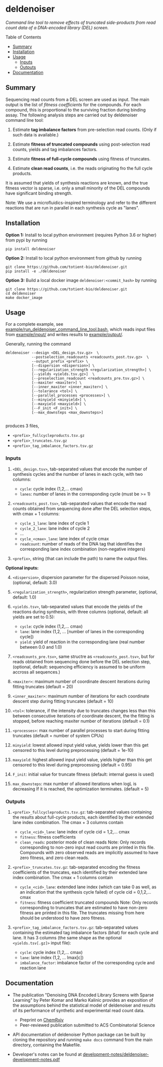# deldenoiser

*Command line tool to remove effects of truncated side-products from read count data of a DNA-encoded library (DEL) screen.*

Table of Contents

* [Summary](#summary)
* [Installation](#installation)
* [Usage](#usage)
  * [Inputs](#inputs)
  * [Outputs](#outputs)
* [Documentation](#documentation)

<a name="summary"></a>
## Summary 

Sequencing read counts from a DEL screen are used as input.
The main output is the list of *fitness coefficients* for the compounds. For each compound, this is proportional to the surviving fraction during binding assay. The following analysis steps are carried out by deldenoiser command line tool:

1. Estimate **tag imbalance factors** from pre-selection read counts. (Only if such data is available.)

2. Estimate **fitness of truncated compounds** using post-selection read counts, yields and tag imbalances factors.

3. Estimate **fitness of full-cycle compounds** using fitness of truncates.

4. Estimate **clean read counts**, i.e. the reads originating fro the full cycle products.

It is assumed that yields of synthesis reactions are known, and the true fitness vector is sparse, i.e. only a small minority of the DEL compounds have significant binding strength.

Note: We use a microfluidics-inspired terminology and refer to the different reactions that are run in parallel in each synthesis cycle as "lanes".

<a name="installation"></a>
## Installation

**Option 1:** Install to local python environment (requires Python 3.6 or higher) from pypi by running

```
pip install deldenoiser
```

**Option 2:** Install to local python environment from github by running 

```
git clone https://github.com/totient-bio/deldenoiser.git
pip install -e ./deldenoiser
```

**Option 3:** Build a local docker image `deldenoiser:<commit_hash>` by running 

```
git clone https://github.com/totient-bio/deldenoiser.git
cd deldenoiser
make docker_image
```

<a name="usage"></a>
## Usage

For a complete example, see [example/run_deldenoiser\_command\_line\_tool.bash](example/run_command_line_tool.bash), which reads input files from [example/input/](example/input/) and writes results to [example/output/](example/output/).

Generally, running the command

```
deldenoiser --design <DEL_design.tsv.gz>  \
            --postselection_readcounts <readcounts_post.tsv.gz>  \
            --output_prefix <prefix> \
            [--dispersion <dispersion>] \
            [--regularization_strength <regularization_strength>] \
            [--yields <yields.tsv.gz>]  \
            [--preselection_readcount <readcounts_pre.tsv.gz>] \
            [--maxiter <maxiter>] \
            [--inner_maxiter <inner_maxiter>] \   
            [--tolerance <tol>] \
            [--parallel_processes <processes>] \
            [--minyield <minyield>] \
            [--maxyield <maxyield>] \
            [--F_init <F_init>] \
            [--max_downsteps <max_downsteps>]
            
```
produces 3 files,

* `<prefix>_fullcycleproducts.tsv.gz`
* `<prefix>_truncates.tsv.gz`
* `<prefix>_tag_imbalance_factors.tsv.gz`


<a name="inputs"></a>
### Inputs

1. `<DEL_design.tsv>`, tab-separated values that encode the number of synthesis cycles and the number of lanes in each cycle, with two columns:
    * `cycle`: cycle index (1,2,... cmax)    
    * `lanes`: number of lanes in the corresponding cycle (must be >= 1)

2. `<readcounts_post.tsv>`, tab-separated values that encode the read counts obtained from sequencing done after the DEL selection steps, with cmax + 1 columns:
    * `cycle_1_lane`: lane index of cycle 1
    * `cycle_2_lane`: lane index of cycle 2
    * ...
    * `cycle_<cmax>_lane`: lane index of cycle cmax
    * `readcount`: number of reads of the DNA tag that identifies the corresponding lane index combination (non-negative integers)

3. `<prefix>`, string (that can include the path) to name the output files.
 
**Optional inputs:**

4. `<dispersion>`, dispersion parameter for the dispersed Poisson noise, (optional, default: 3.0)

5. `<regularization_strength>`, regularization strength parameter, (optional, default: 1.0)
 
4. `<yields.tsv>`, tab-separated values that encode the yields of the reactions during synthesis, with three columns (optional, default: all yields are set to 0.5):
    * `cycle`: cycle index (1,2,... cmax)
    * `lane`: lane index (1,2, ... [number of lanes in the corresponding cycle])
    * `yield`: yield of reaction in the corresponding lane (real number between 0.0 and 1.0)

6. `<readcounts_pre.tsv>`, same structre as `<readcounts_post.tsv>`, but for reads obtained from sequencing done before the DEL selection step, (optional, default: sequencing efficiency is assumed to be uniform accross all sequences.)

7. `<maxiter>`: maximum number of coordinate descent iterations during fitting truncates (default = 20)

8. `<inner_maxiter>`: maximum number of iterations for each coordinate descent step during fitting truncates (default = 10)

9. `<tol>`: tolerance, if the intensity due to truncates changes less than this between consecutive iterations of coordinate descent, the the fitting is stopped, before reaching maxiter number of iterations (default = 0.1)

10. `<processes>`: max number of parallel processes to start during fitting truncates (default = number of system CPUs)

11. `minyield`: lowest allowed input yield value, yields lower than this
        get censored to this level during preprocessing (default = 1e-10)

12. `maxyield`: highest allowed input yield value, yields higher than this
        get censored to this level during preprocessing (default = 0.95)

13. `F_init`: initial value for truncate fitness
        (default: internal guess is used)

14. `max_downsteps`: max number of allowed iterations when logL is decreasing
        If it is reached, the optimization terminates. (default = 5)


<a name="outputs"></a>
### Outputs

1. `<prefix>_fullcycleproducts.tsv.gz`: tab-separated values containing the results about full-cycle products, each identified by their extended lane index combination. The cmax + 3 columns contain
    * `cycle_<cid>_lane`: lane index of cycle cid = 1,2,... cmax
    * `fitness`: fitness coefficients
    * `clean_reads`: posterior mode of clean reads
Note: Only records corresponding to non-zero input read counts are printed in this file. Compounds with zero observed reads are implicitly assumed to have zero fitness, and zero clean reads.

2. `<prefix>_truncates.tsv.gz`: tab-separated encoding the fitness coefficients of the truncates, each identified by their extended lane index combination. The cmax + 1 columns contain
    * `cycle_<cid>_lane`: extended lane index (which can take 0 as well, as an indication that the synthesis cycle failed) of cycle cid = 0,1,2,... cmax
    * `fitness`: fitness coefficient truncated compounds
Note: Only records corresponding to truncates that are estimated to have non-zero fitness are printed in this file. The truncates missing from here should be understood to have zero fitness.

3. `<prefix>_tag_imbalance_factors.tsv.gz`: tab-separated values containing the estimated tag imbalance factors (bhat) for each cycle and lane. It has 3 columns (the same shape as the optional `<yields.tsv[.gz]>` input file):
    * `cycle`: cycle index (1,2,... cmax)
    * `lane`: lane index (1,2, ... lmax[c])
    * `imbalance_factor`: imbalance factor of the corresponding cycle and reaction lane



<a name="documentation"></a>
## Documentation

* The publication "Denoising DNA Encoded Library Screens with Sparse Learning" by Peter Komar and Marko Kalinic provides an exposition of the assumptions behind the statistical model of deldenoiser and results of its performance of synthetic and experimental read count data.
  * Preprint on [ChemRxiv](https://chemrxiv.org/articles/Denoising_DNA_Encoded_Library_Screens_with_Sparse_Learning/11573427)
  * Peer-reviewed publication submitted to ACS Combinatorial Science

* API documentation of deldenoiser Python package can be built by cloning the repository and running ```make docs``` command from the main directory, containing the Makefile.

* Developer's notes can be found at [development-notes/deldenoiser-development-notes.pdf](development-notes/deldenoiser-development-notes.pdf)

